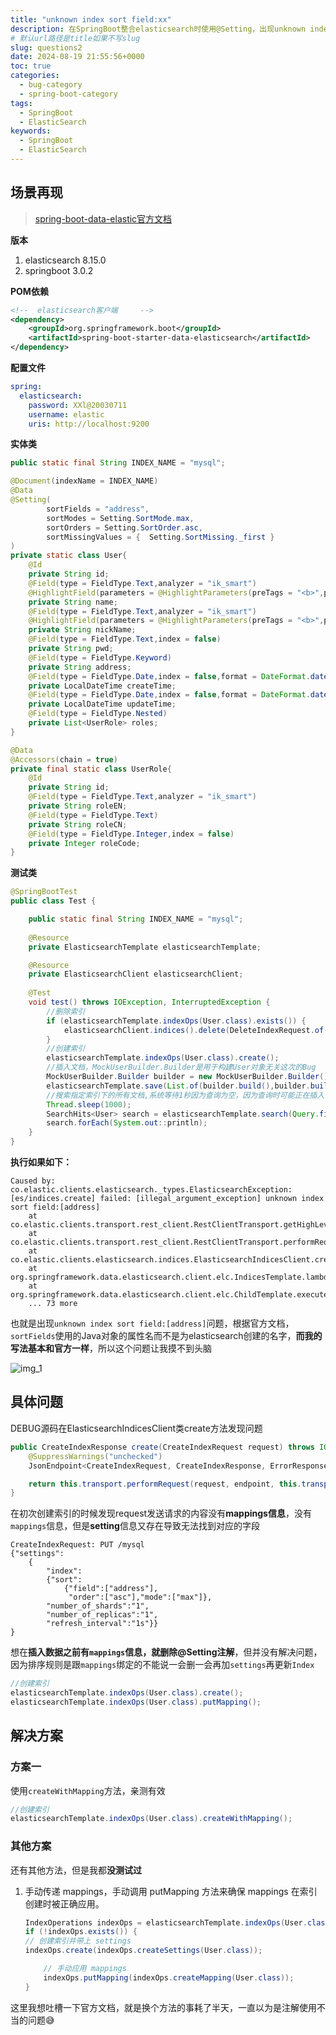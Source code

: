```yaml
---
title: "unknown index sort field:xx"
description: 在SpringBoot整合elasticsearch时使用@Setting，出现unknown index sort field:[address]
# 默认url路径是title如果不写slug
slug: questions2
date: 2024-08-19 21:55:56+0000
toc: true
categories:
  - bug-category
  - spring-boot-category
tags:
  - SpringBoot
  - ElasticSearch
keywords:
  - SpringBoot
  - ElasticSearch
---
```


## 场景再现

>  [spring-boot-data-elastic官方文档](https://docs.spring.io/spring-data/elasticsearch/reference/elasticsearch/object-mapping.html)

**版本**

1. elasticsearch 8.15.0
2. springboot 3.0.2

**POM依赖**

```xml
<!--  elasticsearch客户端     -->
<dependency>
    <groupId>org.springframework.boot</groupId>
    <artifactId>spring-boot-starter-data-elasticsearch</artifactId>
</dependency>
```

**配置文件**

```yml
spring:
  elasticsearch:
    password: XXl@20030711
    username: elastic
    uris: http://localhost:9200
```

**实体类**

```java
public static final String INDEX_NAME = "mysql";

@Document(indexName = INDEX_NAME)
@Data
@Setting(
        sortFields = "address",
        sortModes = Setting.SortMode.max,
        sortOrders = Setting.SortOrder.asc,
        sortMissingValues = {  Setting.SortMissing._first }
)
private static class User{
    @Id
    private String id;
    @Field(type = FieldType.Text,analyzer = "ik_smart")
    @HighlightField(parameters = @HighlightParameters(preTags = "<b>",postTags = "</b>"))
    private String name;
    @Field(type = FieldType.Text,analyzer = "ik_smart")
    @HighlightField(parameters = @HighlightParameters(preTags = "<b>",postTags = "</b>"))
    private String nickName;
    @Field(type = FieldType.Text,index = false)
    private String pwd;
    @Field(type = FieldType.Keyword)
    private String address;
    @Field(type = FieldType.Date,index = false,format = DateFormat.date_hour_minute_second)
    private LocalDateTime createTime;
    @Field(type = FieldType.Date,index = false,format = DateFormat.date_hour_minute_second)
    private LocalDateTime updateTime;
    @Field(type = FieldType.Nested)
    private List<UserRole> roles;
}

@Data
@Accessors(chain = true)
private final static class UserRole{
    @Id
    private String id;
    @Field(type = FieldType.Text,analyzer = "ik_smart")
    private String roleEN;
    @Field(type = FieldType.Text)
    private String roleCN;
    @Field(type = FieldType.Integer,index = false)
    private Integer roleCode;
}
```
**测试类**

```java
@SpringBootTest
public class Test {

    public static final String INDEX_NAME = "mysql";
    
    @Resource
    private ElasticsearchTemplate elasticsearchTemplate;

    @Resource
    private ElasticsearchClient elasticsearchClient;
    
    @Test
    void test() throws IOException, InterruptedException {
        //删除索引    
        if (elasticsearchTemplate.indexOps(User.class).exists()) {
            elasticsearchClient.indices().delete(DeleteIndexRequest.of(builder -> builder.index(INDEX_NAME)));
        }
        //创建索引    
        elasticsearchTemplate.indexOps(User.class).create();
        //插入文档，MockUserBuilder.Builder是用于构建User对象无关这次的Bug
        MockUserBuilder.Builder builder = new MockUserBuilder.Builder();
        elasticsearchTemplate.save(List.of(builder.build(),builder.build(),builder.build()));
        //搜索指定索引下的所有文档,系统等待1秒因为查询为空，因为查询时可能正在插入  
        Thread.sleep(1000);
        SearchHits<User> search = elasticsearchTemplate.search(Query.findAll(),User.class);
        search.forEach(System.out::println);
    }
}   
```

**执行如果如下：**

```text
Caused by: co.elastic.clients.elasticsearch._types.ElasticsearchException: [es/indices.create] failed: [illegal_argument_exception] unknown index sort field:[address]
	at co.elastic.clients.transport.rest_client.RestClientTransport.getHighLevelResponse(RestClientTransport.java:282)
	at co.elastic.clients.transport.rest_client.RestClientTransport.performRequest(RestClientTransport.java:148)
	at co.elastic.clients.elasticsearch.indices.ElasticsearchIndicesClient.create(ElasticsearchIndicesClient.java:266)
	at org.springframework.data.elasticsearch.client.elc.IndicesTemplate.lambda$doCreate$0(IndicesTemplate.java:138)
	at org.springframework.data.elasticsearch.client.elc.ChildTemplate.execute(ChildTemplate.java:71)
	... 73 more
```

也就是出现`unknown index sort field:[address]`问题，根据官方文档，`sortFields`使用的Java对象的属性名而不是为elasticsearch创建的名字，**而我的写法基本和官方一样**，所以这个问题让我摸不到头脑

![img_1](img/questions/2/img_1.png)

## 具体问题

DEBUG源码在ElasticsearchIndicesClient类create方法发现问题
```java
public CreateIndexResponse create(CreateIndexRequest request) throws IOException, ElasticsearchException {
    @SuppressWarnings("unchecked")
    JsonEndpoint<CreateIndexRequest, CreateIndexResponse, ErrorResponse> endpoint = (JsonEndpoint<CreateIndexRequest, CreateIndexResponse, ErrorResponse>) CreateIndexRequest._ENDPOINT;

    return this.transport.performRequest(request, endpoint, this.transportOptions);
}
```

在初次创建索引的时候发现request发送请求的内容没有**mappings信息**，没有`mappings`信息，但是**setting**信息又存在导致无法找到对应的字段

```text
CreateIndexRequest: PUT /mysql 
{"settings":
    {
        "index":
        {"sort":
            {"field":["address"],
             "order":["asc"],"mode":["max"]},
        "number_of_shards":"1",
        "number_of_replicas":"1",
        "refresh_interval":"1s"}}
}
```

想在**插入数据之前有`mappings`信息，就删除@Setting注解**，但并没有解决问题，因为排序规则是跟`mappings`绑定的不能说一会删一会再加`settings`再更新`Index`
```java
//创建索引
elasticsearchTemplate.indexOps(User.class).create();
elasticsearchTemplate.indexOps(User.class).putMapping();
```

## 解决方案

### 方案一

使用`createWithMapping`方法，亲测有效

```java
//创建索引
elasticsearchTemplate.indexOps(User.class).createWithMapping();
```

### 其他方案

还有其他方法，但是我都**没测试过**

1. 手动传递 mappings，手动调用 putMapping 方法来确保 mappings 在索引创建时被正确应用。

    ```java
    IndexOperations indexOps = elasticsearchTemplate.indexOps(User.class);
    if (!indexOps.exists()) {
    // 创建索引并带上 settings
    indexOps.create(indexOps.createSettings(User.class));
    
        // 手动应用 mappings
        indexOps.putMapping(indexOps.createMapping(User.class));
    }
    ```
这里我想吐槽一下官方文档，就是换个方法的事耗了半天，一直以为是注解使用不当的问题😅
